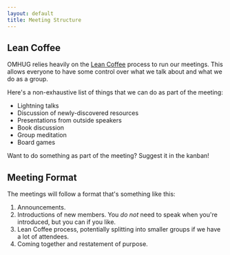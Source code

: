 ```yaml
---
layout: default
title: Meeting Structure
---
```

## Lean Coffee
OMHUG relies heavily on the [Lean Coffee](http://leancoffee.org/) process to run our meetings. This allows everyone to have some control over what we talk about and what we do as a group. 

Here's a non-exhaustive list of things that we can do as part of the meeting:
* Lightning talks
* Discussion of newly-discovered resources
* Presentations from outside speakers
* Book discussion
* Group meditation
* Board games

Want to do something as part of the meeting? Suggest it in the kanban!

## Meeting Format
The meetings will follow a format that's something like this:

1. Announcements.
1. Introductions of new members. You *do not* need to speak when you're introduced, but you can if you like.
1. Lean Coffee process, potentially splitting into smaller groups if we have a lot of attendees.
1. Coming together and restatement of purpose.

